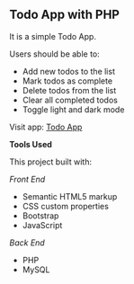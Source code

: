## Todo App with PHP

It is a simple Todo App.

Users should be able to:

- Add new todos to the list
- Mark todos as complete
- Delete todos from the list
- Clear all completed todos
- Toggle light and dark mode

Visit app: [Todo App](https://todo-valency.herokuapp.com/)

**Tools Used**

This project built with:

*Front End*
- Semantic HTML5 markup
- CSS custom properties
- Bootstrap
- JavaScript

*Back End*
- PHP
- MySQL
